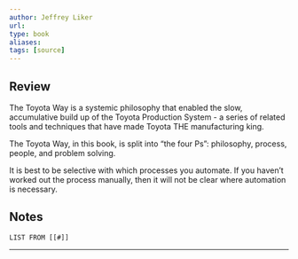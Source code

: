 ```yaml
---
author: Jeffrey Liker
url: 
type: book
aliases: 
tags: [source]
---
```

## Review
The Toyota Way is a systemic philosophy that enabled the slow, accumulative build up of the Toyota Production System - a series of related tools and techniques that have made Toyota THE manufacturing king.

The Toyota Way, in this book, is split into “the four Ps”: philosophy, process, people, and problem solving.

It is best to be selective with which processes you automate. If you haven’t worked out the process manually, then it will not be clear where automation is necessary.

## Notes
```dataview
LIST FROM [[#]]
```

---